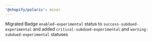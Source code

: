 ```yaml
---
'@shopify/polaris': minor
---
```


Migrated Badge `enabled-experimental` status to `success-subdued-experimental` and added `critical-subdued-experimental` and `warning-subdued-experimental` statuses
